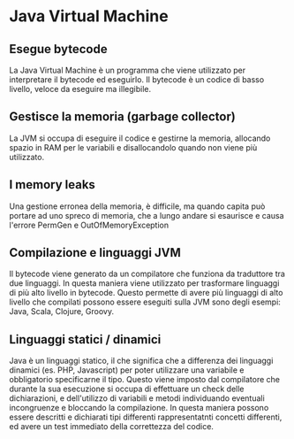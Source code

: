 Java Virtual Machine
====================

Esegue bytecode
---------------
La Java Virtual Machine è un programma che viene utilizzato per interpretare il bytecode ed 
eseguirlo. Il bytecode è un codice di basso livello, veloce da eseguire ma illegibile.

Gestisce la memoria (garbage collector)
------------
La JVM si occupa di eseguire il codice e gestirne la memoria, allocando spazio in RAM per le variabili e disallocandolo quando non viene più utilizzato.

I memory leaks
------------
Una gestione erronea della memoria, è difficile, ma quando capita può portare ad uno spreco di memoria, che a lungo andare si esaurisce e causa l'errore PermGen e OutOfMemoryException

Compilazione e linguaggi JVM
-------------
Il bytecode viene generato da un compilatore che funziona da traduttore tra due linguaggi. In questa maniera viene utilizzato per trasformare linguaggi di più alto livello in bytecode. Questo permette di avere più linguaggi di alto livello che compilati possono essere eseguiti sulla JVM sono degli esempi: Java, Scala, Clojure, Groovy.

Linguaggi statici / dinamici
--------------
Java è un linguaggi statico, il che significa che a differenza dei linguaggi dinamici (es. PHP, Javascript) per poter utilizzare una variabile e obbligatorio specificarne il tipo.
Questo viene imposto dal compilatore che durante la sua esecuzione si occupa di effettuare un check delle dichiarazioni, e dell'utilizzo di variabili e metodi individuando eventuali incongruenze e bloccando la compilazione. In questa maniera possono essere descritti e dichiarati tipi differenti rappresentatnti concetti differenti, ed avere un test immediato della correttezza del codice.